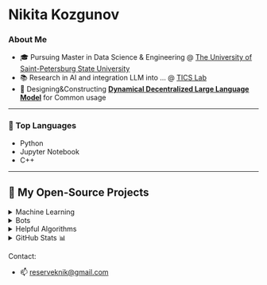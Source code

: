 
# Nikita Kozgunov

### About Me

- 🎓 Pursuing Master in Data Science & Engineering @ [The University of Saint-Petersburg State University](https://spbu.ru/)
- 📚 Research in AI and integration LLM into ... @ [TICS Lab](https://dscs.pro/students/2024-spring/козгунов-никита-владимирович-2/)
- 🔬 Designing&Constructing [**Dynamical Decentralized Large Language Model**](https://ieeexplore.ieee.org/document/10554241/metrics#metrics) for Common usage

---

### 🔧 Top Languages

- Python
- Jupyter Notebook
- С++

---

## 📂 My Open-Source Projects

<details>
<summary>  Machine Learning  </summary>

| Title | Direction | Tools |
|-------|-------|--------------|
| [NN&Viola-Jones](https://github.com/kozgunov/Viola_Jones_alg_faces) | CV, AI | ![TF](https://camo.githubusercontent.com/3501d75ac8fabee34e1a2fdcfe4c7304bbc20a275feddb62ea430971e72773c1/68747470733a2f2f696d672e736869656c64732e696f2f62616467652f54462d626c61636b3f7374796c653d666c61742d737175617265266c6f676f3d74656e736f72666c6f77) ![OpenCV](https://camo.githubusercontent.com/40113db3f32c78c5ed0dc6b451a12d529b7ad4bf7605a0069a6324f53595ef74/68747470733a2f2f696d672e736869656c64732e696f2f62616467652f4f70656e43562d626c61636b3f7374796c653d666c61742d737175617265266c6f676f3d6f70656e6376) ![PyTorch](https://camo.githubusercontent.com/9218b9b931f79b625865832c6f02edcb5f1684d9e609617ae9d4d474c4fd5c54/68747470733a2f2f696d672e736869656c64732e696f2f62616467652f5079546f7263682d626c61636b3f7374796c653d666c61742d737175617265266c6f676f3d7079746f726368) ![NumPy](https://camo.githubusercontent.com/95ec0c2d43de37b1de9b062511f90a8b5397a855d018568974ea8a358088ecb9/68747470733a2f2f696d672e736869656c64732e696f2f62616467652f4e756d50792d626c61636b3f7374796c653d666c61742d737175617265266c6f676f3d6e756d7079)|
| [Removing-Frontground (in process...)](https://github.com/kozgunov/my_ai/tree/main/CV%2BNLP/removing%20text%20from%20photo) | CV, NLP, OCR | ![TF](https://camo.githubusercontent.com/3501d75ac8fabee34e1a2fdcfe4c7304bbc20a275feddb62ea430971e72773c1/68747470733a2f2f696d672e736869656c64732e696f2f62616467652f54462d626c61636b3f7374796c653d666c61742d737175617265266c6f676f3d74656e736f72666c6f77)  ![OpenCV](https://camo.githubusercontent.com/40113db3f32c78c5ed0dc6b451a12d529b7ad4bf7605a0069a6324f53595ef74/68747470733a2f2f696d672e736869656c64732e696f2f62616467652f4f70656e43562d626c61636b3f7374796c653d666c61742d737175617265266c6f676f3d6f70656e6376) ![PyTorch](https://camo.githubusercontent.com/9218b9b931f79b625865832c6f02edcb5f1684d9e609617ae9d4d474c4fd5c54/68747470733a2f2f696d672e736869656c64732e696f2f62616467652f5079546f7263682d626c61636b3f7374796c653d666c61742d737175617265266c6f676f3d7079746f726368) ![Pandas](https://camo.githubusercontent.com/2c1bb617b29b6c1abaaa97b4079d81c8ebd47f3ffa07ddac37ae74dff2b6fc25/68747470733a2f2f696d672e736869656c64732e696f2f62616467652f50616e6461732d626c61636b3f7374796c653d666c61742d737175617265266c6f676f3d70616e646173)|
| [DLLM&Blockchain (in training...)](https://github.com/kozgunov/diploma-research) | DLLM, Blockchain | ![PyTorch](https://camo.githubusercontent.com/9218b9b931f79b625865832c6f02edcb5f1684d9e609617ae9d4d474c4fd5c54/68747470733a2f2f696d672e736869656c64732e696f2f62616467652f5079546f7263682d626c61636b3f7374796c653d666c61742d737175617265266c6f676f3d7079746f726368) ![NumPy](https://camo.githubusercontent.com/95ec0c2d43de37b1de9b062511f90a8b5397a855d018568974ea8a358088ecb9/68747470733a2f2f696d672e736869656c64732e696f2f62616467652f4e756d50792d626c61636b3f7374796c653d666c61742d737175617265266c6f676f3d6e756d7079)|
| [Real-Time-Object-Detection](https://github.com/kozgunov/modelling-research) | CV | ![TF](https://camo.githubusercontent.com/3501d75ac8fabee34e1a2fdcfe4c7304bbc20a275feddb62ea430971e72773c1/68747470733a2f2f696d672e736869656c64732e696f2f62616467652f54462d626c61636b3f7374796c653d666c61742d737175617265266c6f676f3d74656e736f72666c6f77) ![OpenCV](https://camo.githubusercontent.com/40113db3f32c78c5ed0dc6b451a12d529b7ad4bf7605a0069a6324f53595ef74/68747470733a2f2f696d672e736869656c64732e696f2f62616467652f4f70656e43562d626c61636b3f7374796c653d666c61742d737175617265266c6f676f3d6f70656e6376) ![PyTorch](https://camo.githubusercontent.com/9218b9b931f79b625865832c6f02edcb5f1684d9e609617ae9d4d474c4fd5c54/68747470733a2f2f696d672e736869656c64732e696f2f62616467652f5079546f7263682d626c61636b3f7374796c653d666c61742d737175617265266c6f676f3d7079746f726368) ![PSQL](https://camo.githubusercontent.com/0bf18404228cf47ae9400c9e2efdf98a7a92441e1f58a1b2efdd0bba351c5831/68747470733a2f2f696d672e736869656c64732e696f2f62616467652f4d7953514c2d626c61636b3f7374796c653d666c61742d737175617265266c6f676f3d6d7973716c) ![NumPy](https://camo.githubusercontent.com/95ec0c2d43de37b1de9b062511f90a8b5397a855d018568974ea8a358088ecb9/68747470733a2f2f696d672e736869656c64732e696f2f62616467652f4e756d50792d626c61636b3f7374796c653d666c61742d737175617265266c6f676f3d6e756d7079) ![Pandas](https://camo.githubusercontent.com/2c1bb617b29b6c1abaaa97b4079d81c8ebd47f3ffa07ddac37ae74dff2b6fc25/68747470733a2f2f696d672e736869656c64732e696f2f62616467652f50616e6461732d626c61636b3f7374796c653d666c61742d737175617265266c6f676f3d70616e646173)|
| [6-Llama-MoE (in process...)](https://github.com/kozgunov/MoE/tree/main/LLaMa_Union) | NLP, IoT, MoE | ![TF](https://camo.githubusercontent.com/3501d75ac8fabee34e1a2fdcfe4c7304bbc20a275feddb62ea430971e72773c1/68747470733a2f2f696d672e736869656c64732e696f2f62616467652f54462d626c61636b3f7374796c653d666c61742d737175617265266c6f676f3d74656e736f72666c6f77) ![PyTorch](https://camo.githubusercontent.com/9218b9b931f79b625865832c6f02edcb5f1684d9e609617ae9d4d474c4fd5c54/68747470733a2f2f696d672e736869656c64732e696f2f62616467652f5079546f7263682d626c61636b3f7374796c653d666c61742d737175617265266c6f676f3d7079746f726368) ![NumPy](https://camo.githubusercontent.com/95ec0c2d43de37b1de9b062511f90a8b5397a855d018568974ea8a358088ecb9/68747470733a2f2f696d672e736869656c64732e696f2f62616467652f4e756d50792d626c61636b3f7374796c653d666c61742d737175617265266c6f676f3d6e756d7079) ![Pandas](https://camo.githubusercontent.com/2c1bb617b29b6c1abaaa97b4079d81c8ebd47f3ffa07ddac37ae74dff2b6fc25/68747470733a2f2f696d672e736869656c64732e696f2f62616467652f50616e6461732d626c61636b3f7374796c653d666c61742d737175617265266c6f676f3d70616e646173)|
| [Stable-diffusion (in process...)](https://github.com/kozgunov/my_ai/tree/main/CV/stable_diffusion) | CV, AI | ![TF](https://camo.githubusercontent.com/3501d75ac8fabee34e1a2fdcfe4c7304bbc20a275feddb62ea430971e72773c1/68747470733a2f2f696d672e736869656c64732e696f2f62616467652f54462d626c61636b3f7374796c653d666c61742d737175617265266c6f676f3d74656e736f72666c6f77) ![OpenCV](https://camo.githubusercontent.com/40113db3f32c78c5ed0dc6b451a12d529b7ad4bf7605a0069a6324f53595ef74/68747470733a2f2f696d672e736869656c64732e696f2f62616467652f4f70656e43562d626c61636b3f7374796c653d666c61742d737175617265266c6f676f3d6f70656e6376) ![PyTorch](https://camo.githubusercontent.com/9218b9b931f79b625865832c6f02edcb5f1684d9e609617ae9d4d474c4fd5c54/68747470733a2f2f696d672e736869656c64732e696f2f62616467652f5079546f7263682d626c61636b3f7374796c653d666c61742d737175617265266c6f676f3d7079746f726368)|
| [Unstable-diffusion (in process...)](https://github.com/kozgunov/my_ai/tree/main/CV/unstable_diffusion) | CV, AI | ![TF](https://camo.githubusercontent.com/3501d75ac8fabee34e1a2fdcfe4c7304bbc20a275feddb62ea430971e72773c1/68747470733a2f2f696d672e736869656c64732e696f2f62616467652f54462d626c61636b3f7374796c653d666c61742d737175617265266c6f676f3d74656e736f72666c6f77) ![OpenCV](https://camo.githubusercontent.com/40113db3f32c78c5ed0dc6b451a12d529b7ad4bf7605a0069a6324f53595ef74/68747470733a2f2f696d672e736869656c64732e696f2f62616467652f4f70656e43562d626c61636b3f7374796c653d666c61742d737175617265266c6f676f3d6f70656e6376) ![PyTorch](https://camo.githubusercontent.com/9218b9b931f79b625865832c6f02edcb5f1684d9e609617ae9d4d474c4fd5c54/68747470733a2f2f696d672e736869656c64732e696f2f62616467652f5079546f7263682d626c61636b3f7374796c653d666c61742d737175617265266c6f676f3d7079746f726368)![Pandas](https://camo.githubusercontent.com/2c1bb617b29b6c1abaaa97b4079d81c8ebd47f3ffa07ddac37ae74dff2b6fc25/68747470733a2f2f696d672e736869656c64732e696f2f62616467652f50616e6461732d626c61636b3f7374796c653d666c61742d737175617265266c6f676f3d70616e646173)|
| [Semantic Stock Analysis](https://github.com/kozgunov/my_ai/blob/main/LLM%26NLP/sentiment%20stock%20analysis) | AI, RAG, RSS | ![TF](https://camo.githubusercontent.com/3501d75ac8fabee34e1a2fdcfe4c7304bbc20a275feddb62ea430971e72773c1/68747470733a2f2f696d672e736869656c64732e696f2f62616467652f54462d626c61636b3f7374796c653d666c61742d737175617265266c6f676f3d74656e736f72666c6f77) ![PyTorch](https://camo.githubusercontent.com/9218b9b931f79b625865832c6f02edcb5f1684d9e609617ae9d4d474c4fd5c54/68747470733a2f2f696d672e736869656c64732e696f2f62616467652f5079546f7263682d626c61636b3f7374796c653d666c61742d737175617265266c6f676f3d7079746f726368) ![PSQL](https://camo.githubusercontent.com/0bf18404228cf47ae9400c9e2efdf98a7a92441e1f58a1b2efdd0bba351c5831/68747470733a2f2f696d672e736869656c64732e696f2f62616467652f4d7953514c2d626c61636b3f7374796c653d666c61742d737175617265266c6f676f3d6d7973716c) ![NumPy](https://camo.githubusercontent.com/95ec0c2d43de37b1de9b062511f90a8b5397a855d018568974ea8a358088ecb9/68747470733a2f2f696d672e736869656c64732e696f2f62616467652f4e756d50792d626c61636b3f7374796c653d666c61742d737175617265266c6f676f3d6e756d7079) |
| [Approximation-To-PDE](https://github.com/kozgunov/Approximation-to-PDE) | NN, Math | ![TF](https://camo.githubusercontent.com/3501d75ac8fabee34e1a2fdcfe4c7304bbc20a275feddb62ea430971e72773c1/68747470733a2f2f696d672e736869656c64732e696f2f62616467652f54462d626c61636b3f7374796c653d666c61742d737175617265266c6f676f3d74656e736f72666c6f77) ![PyTorch](https://camo.githubusercontent.com/9218b9b931f79b625865832c6f02edcb5f1684d9e609617ae9d4d474c4fd5c54/68747470733a2f2f696d672e736869656c64732e696f2f62616467652f5079546f7263682d626c61636b3f7374796c653d666c61742d737175617265266c6f676f3d7079746f726368) ![NumPy](https://camo.githubusercontent.com/95ec0c2d43de37b1de9b062511f90a8b5397a855d018568974ea8a358088ecb9/68747470733a2f2f696d672e736869656c64732e696f2f62616467652f4e756d50792d626c61636b3f7374796c653d666c61742d737175617265266c6f676f3d6e756d7079)|
| [Local-Finance-Analysis](https://github.com/kozgunov/my_ai/tree/main/app%26program/local_finance) | NLP, AI, API | ![TF](https://camo.githubusercontent.com/3501d75ac8fabee34e1a2fdcfe4c7304bbc20a275feddb62ea430971e72773c1/68747470733a2f2f696d672e736869656c64732e696f2f62616467652f54462d626c61636b3f7374796c653d666c61742d737175617265266c6f676f3d74656e736f72666c6f77) ![PyTorch](https://camo.githubusercontent.com/9218b9b931f79b625865832c6f02edcb5f1684d9e609617ae9d4d474c4fd5c54/68747470733a2f2f696d672e736869656c64732e696f2f62616467652f5079546f7263682d626c61636b3f7374796c653d666c61742d737175617265266c6f676f3d7079746f726368) ![PSQL](https://camo.githubusercontent.com/0bf18404228cf47ae9400c9e2efdf98a7a92441e1f58a1b2efdd0bba351c5831/68747470733a2f2f696d672e736869656c64732e696f2f62616467652f4d7953514c2d626c61636b3f7374796c653d666c61742d737175617265266c6f676f3d6d7973716c) ![NumPy](https://camo.githubusercontent.com/95ec0c2d43de37b1de9b062511f90a8b5397a855d018568974ea8a358088ecb9/68747470733a2f2f696d672e736869656c64732e696f2f62616467652f4e756d50792d626c61636b3f7374796c653d666c61742d737175617265266c6f676f3d6e756d7079)![Pandas](https://camo.githubusercontent.com/2c1bb617b29b6c1abaaa97b4079d81c8ebd47f3ffa07ddac37ae74dff2b6fc25/68747470733a2f2f696d672e736869656c64732e696f2f62616467652f50616e6461732d626c61636b3f7374796c653d666c61742d737175617265266c6f676f3d70616e646173)|
</details>


<details>
 <summary> Bots </summary>

| Title | Direction | Tools |
|-------|-------|--------------|
| [Stock&Crypto Prediction](https://github.com/kozgunov/my_bots/tree/main/Finance_bot/QL%20for%20stocks%26crpyto) | RAG, API, TG | ![TF](https://camo.githubusercontent.com/3501d75ac8fabee34e1a2fdcfe4c7304bbc20a275feddb62ea430971e72773c1/68747470733a2f2f696d672e736869656c64732e696f2f62616467652f54462d626c61636b3f7374796c653d666c61742d737175617265266c6f676f3d74656e736f72666c6f77) ![PyTorch](https://camo.githubusercontent.com/9218b9b931f79b625865832c6f02edcb5f1684d9e609617ae9d4d474c4fd5c54/68747470733a2f2f696d672e736869656c64732e696f2f62616467652f5079546f7263682d626c61636b3f7374796c653d666c61742d737175617265266c6f676f3d7079746f726368)|
| [Discord bot (in process...)](https://github.com/kozgunov/my_ai/tree/main/app&program/Discord_bot) | NLP, API, Discord | ![TF](https://camo.githubusercontent.com/3501d75ac8fabee34e1a2fdcfe4c7304bbc20a275feddb62ea430971e72773c1/68747470733a2f2f696d672e736869656c64732e696f2f62616467652f54462d626c61636b3f7374796c653d666c61742d737175617265266c6f676f3d74656e736f72666c6f77) ![API](https://img.shields.io/badge/API-red?style=flat-square) ![PyTorch](https://camo.githubusercontent.com/9218b9b931f79b625865832c6f02edcb5f1684d9e609617ae9d4d474c4fd5c54/68747470733a2f2f696d672e736869656c64732e696f2f62616467652f5079546f7263682d626c61636b3f7374796c653d666c61742d737175617265266c6f676f3d7079746f726368) ![NumPy](https://camo.githubusercontent.com/95ec0c2d43de37b1de9b062511f90a8b5397a855d018568974ea8a358088ecb9/68747470733a2f2f696d672e736869656c64732e696f2f62616467652f4e756d50792d626c61636b3f7374796c653d666c61742d737175617265266c6f676f3d6e756d7079)|
| [LLaMa2.7-Telegram-bot (in process...)](https://github.com/kozgunov/LLaMa-bot) | API, NLP, TG | ![TF](https://camo.githubusercontent.com/3501d75ac8fabee34e1a2fdcfe4c7304bbc20a275feddb62ea430971e72773c1/68747470733a2f2f696d672e736869656c64732e696f2f62616467652f54462d626c61636b3f7374796c653d666c61742d737175617265266c6f676f3d74656e736f72666c6f77) ![PyTorch](https://camo.githubusercontent.com/9218b9b931f79b625865832c6f02edcb5f1684d9e609617ae9d4d474c4fd5c54/68747470733a2f2f696d672e736869656c64732e696f2f62616467652f5079546f7263682d626c61636b3f7374796c653d666c61742d737175617265266c6f676f3d7079746f726368) ![PSQL](https://camo.githubusercontent.com/0bf18404228cf47ae9400c9e2efdf98a7a92441e1f58a1b2efdd0bba351c5831/68747470733a2f2f696d672e736869656c64732e696f2f62616467652f4d7953514c2d626c61636b3f7374796c653d666c61742d737175617265266c6f676f3d6d7973716c) ![Pandas](https://camo.githubusercontent.com/2c1bb617b29b6c1abaaa97b4079d81c8ebd47f3ffa07ddac37ae74dff2b6fc25/68747470733a2f2f696d672e736869656c64732e696f2f62616467652f50616e6461732d626c61636b3f7374796c653d666c61742d737175617265266c6f676f3d70616e646173)|
| [Own-news-hub](https://github.com/kozgunov/my_ai/tree/main/app%26program/own_news_hub) | RSS, Site | ![PyPi](https://img.shields.io/badge/PyPi-orange?style=flat-square) |
| [Forex-bot (in process...)](https://github.com/kozgunov/my_ai/tree/main/app%26program/Forex_bot) | API, NLP, Math | ![TF](https://camo.githubusercontent.com/3501d75ac8fabee34e1a2fdcfe4c7304bbc20a275feddb62ea430971e72773c1/68747470733a2f2f696d672e736869656c64732e696f2f62616467652f54462d626c61636b3f7374796c653d666c61742d737175617265266c6f676f3d74656e736f72666c6f77) ![API](https://img.shields.io/badge/API-red?style=flat-square) ![PyTorch](https://camo.githubusercontent.com/9218b9b931f79b625865832c6f02edcb5f1684d9e609617ae9d4d474c4fd5c54/68747470733a2f2f696d672e736869656c64732e696f2f62616467652f5079546f7263682d626c61636b3f7374796c653d666c61742d737175617265266c6f676f3d7079746f726368)  ![NumPy](https://camo.githubusercontent.com/95ec0c2d43de37b1de9b062511f90a8b5397a855d018568974ea8a358088ecb9/68747470733a2f2f696d672e736869656c64732e696f2f62616467652f4e756d50792d626c61636b3f7374796c653d666c61742d737175617265266c6f676f3d6e756d7079)![Pandas](https://camo.githubusercontent.com/2c1bb617b29b6c1abaaa97b4079d81c8ebd47f3ffa07ddac37ae74dff2b6fc25/68747470733a2f2f696d672e736869656c64732e696f2f62616467652f50616e6461732d626c61636b3f7374796c653d666c61742d737175617265266c6f676f3d70616e646173)|
| [Q-prediction](https://github.com/kozgunov/my_bots/tree/main/TG/Q_prediction_bot) | ![PyPi](https://img.shields.io/badge/PyPi-orange?style=flat-square)  ![PyTorch](https://camo.githubusercontent.com/9218b9b931f79b625865832c6f02edcb5f1684d9e609617ae9d4d474c4fd5c54/68747470733a2f2f696d672e736869656c64732e696f2f62616467652f5079546f7263682d626c61636b3f7374796c653d666c61742d737175617265266c6f676f3d7079746f726368) ![TF](https://camo.githubusercontent.com/3501d75ac8fabee34e1a2fdcfe4c7304bbc20a275feddb62ea430971e72773c1/68747470733a2f2f696d672e736869656c64732e696f2f62616467652f54462d626c61636b3f7374796c653d666c61742d737175617265266c6f676f3d74656e736f72666c6f77) ![NumPy](https://camo.githubusercontent.com/95ec0c2d43de37b1de9b062511f90a8b5397a855d018568974ea8a358088ecb9/68747470733a2f2f696d672e736869656c64732e696f2f62616467652f4e756d50792d626c61636b3f7374796c653d666c61742d737175617265266c6f676f3d6e756d7079)|
| [Footballer-TicTacToe-bot (in process...)](https://github.com/kozgunov/TicTacToe) | AI-bot | ![TF](https://camo.githubusercontent.com/3501d75ac8fabee34e1a2fdcfe4c7304bbc20a275feddb62ea430971e72773c1/68747470733a2f2f696d672e736869656c64732e696f2f62616467652f54462d626c61636b3f7374796c653d666c61742d737175617265266c6f676f3d74656e736f72666c6f77) ![API](https://img.shields.io/badge/API-red?style=flat-square)  ![PyTorch](https://camo.githubusercontent.com/9218b9b931f79b625865832c6f02edcb5f1684d9e609617ae9d4d474c4fd5c54/68747470733a2f2f696d672e736869656c64732e696f2f62616467652f5079546f7263682d626c61636b3f7374796c653d666c61742d737175617265266c6f676f3d7079746f726368) ![PSQL](https://camo.githubusercontent.com/0bf18404228cf47ae9400c9e2efdf98a7a92441e1f58a1b2efdd0bba351c5831/68747470733a2f2f696d672e736869656c64732e696f2f62616467652f4d7953514c2d626c61636b3f7374796c653d666c61742d737175617265266c6f676f3d6d7973716c) ![NumPy](https://camo.githubusercontent.com/95ec0c2d43de37b1de9b062511f90a8b5397a855d018568974ea8a358088ecb9/68747470733a2f2f696d672e736869656c64732e696f2f62616467652f4e756d50792d626c61636b3f7374796c653d666c61742d737175617265266c6f676f3d6e756d7079)|
| [Auto-offside-detecting-bot (in process...)](https://github.com/kozgunov/my_ai/tree/main/CV/Football_Deep_Analisys) | CV, NLP, AI | ![TF](https://camo.githubusercontent.com/3501d75ac8fabee34e1a2fdcfe4c7304bbc20a275feddb62ea430971e72773c1/68747470733a2f2f696d672e736869656c64732e696f2f62616467652f54462d626c61636b3f7374796c653d666c61742d737175617265266c6f676f3d74656e736f72666c6f77) ![API](https://img.shields.io/badge/API-red?style=flat-square) ![OpenCV](https://camo.githubusercontent.com/40113db3f32c78c5ed0dc6b451a12d529b7ad4bf7605a0069a6324f53595ef74/68747470733a2f2f696d672e736869656c64732e696f2f62616467652f4f70656e43562d626c61636b3f7374796c653d666c61742d737175617265266c6f676f3d6f70656e6376) ![PyTorch](https://camo.githubusercontent.com/9218b9b931f79b625865832c6f02edcb5f1684d9e609617ae9d4d474c4fd5c54/68747470733a2f2f696d672e736869656c64732e696f2f62616467652f5079546f7263682d626c61636b3f7374796c653d666c61742d737175617265266c6f676f3d7079746f726368) ![PSQL](https://camo.githubusercontent.com/0bf18404228cf47ae9400c9e2efdf98a7a92441e1f58a1b2efdd0bba351c5831/68747470733a2f2f696d672e736869656c64732e696f2f62616467652f4d7953514c2d626c61636b3f7374796c653d666c61742d737175617265266c6f676f3d6d7973716c) ![NumPy](https://camo.githubusercontent.com/95ec0c2d43de37b1de9b062511f90a8b5397a855d018568974ea8a358088ecb9/68747470733a2f2f696d672e736869656c64732e696f2f62616467652f4e756d50792d626c61636b3f7374796c653d666c61742d737175617265266c6f676f3d6e756d7079)![Pandas](https://camo.githubusercontent.com/2c1bb617b29b6c1abaaa97b4079d81c8ebd47f3ffa07ddac37ae74dff2b6fc25/68747470733a2f2f696d672e736869656c64732e696f2f62616467652f50616e6461732d626c61636b3f7374796c653d666c61742d737175617265266c6f676f3d70616e646173)|
</details>
 

  
<details>
 <summary> Helpful Algorithms </summary>

| Title | Tools |
|-------|--------------|
| [A* (in editing)](https://github.com/kozgunov/internal-tests/blob/main/A*) | ![PyPi](https://img.shields.io/badge/PyPi-orange?style=flat-square) ![NumPy](https://camo.githubusercontent.com/95ec0c2d43de37b1de9b062511f90a8b5397a855d018568974ea8a358088ecb9/68747470733a2f2f696d672e736869656c64732e696f2f62616467652f4e756d50792d626c61636b3f7374796c653d666c61742d737175617265266c6f676f3d6e756d7079)|
| [Deapth-First-Search](https://github.com/kozgunov/internal-tests/blob/main/dfs.py) | ![PyPi](https://img.shields.io/badge/PyPi-orange?style=flat-square) |
| [Breath-First-Search](https://github.com/kozgunov/internal-tests/blob/main/bfs.py) | ![PyPi](https://img.shields.io/badge/PyPi-orange?style=flat-square) |
| [KAN](https://github.com/kozgunov/internal-tests/blob/main/KANs) | ![API](https://img.shields.io/badge/API-red?style=flat-square) ![NumPy](https://camo.githubusercontent.com/95ec0c2d43de37b1de9b062511f90a8b5397a855d018568974ea8a358088ecb9/68747470733a2f2f696d672e736869656c64732e696f2f62616467652f4e756d50792d626c61636b3f7374796c653d666c61742d737175617265266c6f676f3d6e756d7079)|
| [Exchange-Rate (in process...)](https://github.com/kozgunov/python-games/blob/main/exchanging%20rates) | ![API](https://img.shields.io/badge/API-red?style=flat-square) ![PSQL](https://camo.githubusercontent.com/0bf18404228cf47ae9400c9e2efdf98a7a92441e1f58a1b2efdd0bba351c5831/68747470733a2f2f696d672e736869656c64732e696f2f62616467652f4d7953514c2d626c61636b3f7374796c653d666c61742d737175617265266c6f676f3d6d7973716c)|
</details>


<details>
  <summary>GitHub Stats 📊</summary>


<div style="display: flex; justify-content: space-around; align-items: center;">

  <!-- Right column with graph -->
  <div style="flex: 1;">
    <h4>Contributions in the Last Year</h4>
    <img src="contributions_plot.png" alt="Contributions" width="500">
  </div>
  
</div>

<div style="display: flex; justify-content: space-around; margin-top: 20px;">
  <div style="flex: 1; text-align: center;">
    <h4>Top Languages by Repo</h4>
    <img src="languages_repo.png" alt="Languages by Repo" width="400">
  </div>

  <div style="flex: 1; text-align: center;">
    <h4>Top Languages by Commit</h4>
    <img src="languages_commit.png" alt="Languages by Commit" width="400">
  </div>
</div>
</details>

Contact:
* 📫 reserveknik@gmail.com


